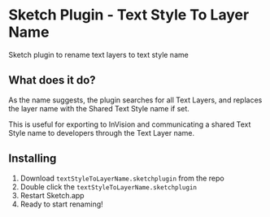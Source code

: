 # Sketch Plugin - Text Style To Layer Name
Sketch plugin to rename text layers to text style name

## What does it do?

As the name suggests, the plugin searches for all Text Layers, and replaces the layer name with the Shared Text Style name if set.

This is useful for exporting to InVision and communicating a shared Text Style name to developers through the Text Layer name.

## Installing

1. Download `textStyleToLayerName.sketchplugin` from the repo
2. Double click the `textStyleToLayerName.sketchplugin`
3. Restart Sketch.app
4. Ready to start renaming!
